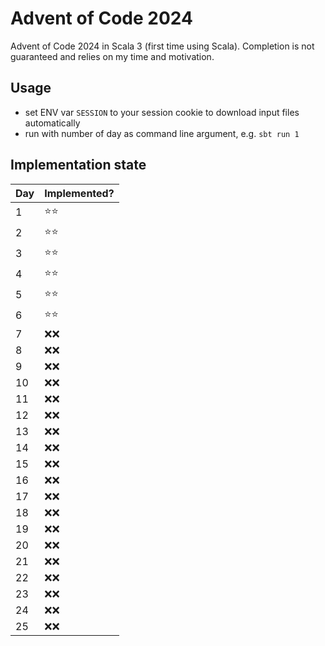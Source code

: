 # Advent of Code 2024

Advent of Code 2024 in Scala 3 (first time using Scala). Completion is not guaranteed and relies on my time and
motivation.

## Usage

- set ENV var `SESSION` to your session cookie to download input files automatically
- run with number of day as command line argument, e.g. `sbt run 1`

## Implementation state

| Day | Implemented? |
|-----|--------------|
| 1   | ⭐️⭐️         |
| 2   | ⭐️⭐️         |
| 3   | ⭐️⭐️         |
| 4   | ⭐️⭐️         |
| 5   | ⭐️⭐️         |
| 6   | ⭐️⭐️         |
| 7   | ❌❌           |
| 8   | ❌❌           |
| 9   | ❌❌           |
| 10  | ❌❌           |
| 11  | ❌❌           |
| 12  | ❌❌           |
| 13  | ❌❌           |
| 14  | ❌❌           |
| 15  | ❌❌           |
| 16  | ❌❌           |
| 17  | ❌❌           |
| 18  | ❌❌           |
| 19  | ❌❌           |
| 20  | ❌❌           |
| 21  | ❌❌           |
| 22  | ❌❌           |
| 23  | ❌❌           |
| 24  | ❌❌           |
| 25  | ❌❌           |
